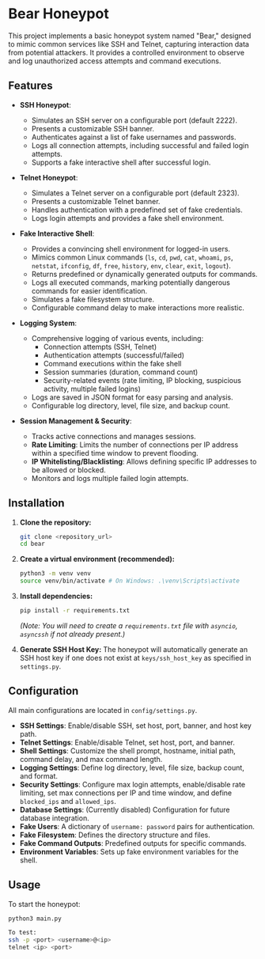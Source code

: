 # Bear Honeypot

This project implements a basic honeypot system named "Bear," designed to mimic common services like SSH and Telnet, capturing interaction data from potential attackers. It provides a controlled environment to observe and log unauthorized access attempts and command executions.

## Features

* **SSH Honeypot**:
    * Simulates an SSH server on a configurable port (default 2222).
    * Presents a customizable SSH banner.
    * Authenticates against a list of fake usernames and passwords.
    * Logs all connection attempts, including successful and failed login attempts.
    * Supports a fake interactive shell after successful login.

* **Telnet Honeypot**:
    * Simulates a Telnet server on a configurable port (default 2323).
    * Presents a customizable Telnet banner.
    * Handles authentication with a predefined set of fake credentials.
    * Logs login attempts and provides a fake shell environment.

* **Fake Interactive Shell**:
    * Provides a convincing shell environment for logged-in users.
    * Mimics common Linux commands (`ls`, `cd`, `pwd`, `cat`, `whoami`, `ps`, `netstat`, `ifconfig`, `df`, `free`, `history`, `env`, `clear`, `exit`, `logout`).
    * Returns predefined or dynamically generated outputs for commands.
    * Logs all executed commands, marking potentially dangerous commands for easier identification.
    * Simulates a fake filesystem structure.
    * Configurable command delay to make interactions more realistic.

* **Logging System**:
    * Comprehensive logging of various events, including:
        * Connection attempts (SSH, Telnet)
        * Authentication attempts (successful/failed)
        * Command executions within the fake shell
        * Session summaries (duration, command count)
        * Security-related events (rate limiting, IP blocking, suspicious activity, multiple failed logins)
    * Logs are saved in JSON format for easy parsing and analysis.
    * Configurable log directory, level, file size, and backup count.

* **Session Management & Security**:
    * Tracks active connections and manages sessions.
    * **Rate Limiting**: Limits the number of connections per IP address within a specified time window to prevent flooding.
    * **IP Whitelisting/Blacklisting**: Allows defining specific IP addresses to be allowed or blocked.
    * Monitors and logs multiple failed login attempts.

## Installation

1.  **Clone the repository:**
    ```bash
    git clone <repository_url>
    cd bear
    ```

2.  **Create a virtual environment (recommended):**
    ```bash
    python3 -m venv venv
    source venv/bin/activate # On Windows: .\venv\Scripts\activate
    ```

3.  **Install dependencies:**
    ```bash
    pip install -r requirements.txt
    ```
    *(Note: You will need to create a `requirements.txt` file with `asyncio`, `asyncssh` if not already present.)*

4.  **Generate SSH Host Key:**
    The honeypot will automatically generate an SSH host key if one does not exist at `keys/ssh_host_key` as specified in `settings.py`.

## Configuration

All main configurations are located in `config/settings.py`.

* **SSH Settings**: Enable/disable SSH, set host, port, banner, and host key path.
* **Telnet Settings**: Enable/disable Telnet, set host, port, and banner.
* **Shell Settings**: Customize the shell prompt, hostname, initial path, command delay, and max command length.
* **Logging Settings**: Define log directory, level, file size, backup count, and format.
* **Security Settings**: Configure max login attempts, enable/disable rate limiting, set max connections per IP and time window, and define `blocked_ips` and `allowed_ips`.
* **Database Settings**: (Currently disabled) Configuration for future database integration.
* **Fake Users**: A dictionary of `username: password` pairs for authentication.
* **Fake Filesystem**: Defines the directory structure and files.
* **Fake Command Outputs**: Predefined outputs for specific commands.
* **Environment Variables**: Sets up fake environment variables for the shell.

## Usage

To start the honeypot:

```bash
python3 main.py

To test:
ssh -p <port> <username>@<ip>
telnet <ip> <port>
